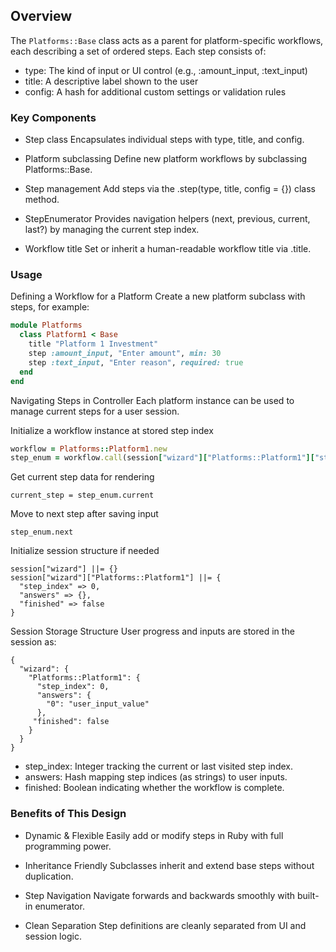 ## Overview
The `Platforms::Base` class acts as a parent for platform-specific workflows, each describing a set of ordered steps. Each step consists of:

- type: The kind of input or UI control (e.g., :amount_input, :text_input)
- title: A descriptive label shown to the user
- config: A hash for additional custom settings or validation rules

### Key Components
- Step class
Encapsulates individual steps with type, title, and config.

- Platform subclassing
Define new platform workflows by subclassing Platforms::Base.

- Step management
Add steps via the .step(type, title, config = {}) class method.

- StepEnumerator
Provides navigation helpers (next, previous, current, last?) by managing the current step index.

- Workflow title
Set or inherit a human-readable workflow title via .title.

### Usage
Defining a Workflow for a Platform
Create a new platform subclass with steps, for example:

```ruby
module Platforms
  class Platform1 < Base
    title "Platform 1 Investment"
    step :amount_input, "Enter amount", min: 30
    step :text_input, "Enter reason", required: true
  end
end
```
Navigating Steps in Controller
Each platform instance can be used to manage current steps for a user session.

Initialize a workflow instance at stored step index

```ruby
workflow = Platforms::Platform1.new
step_enum = workflow.call(session["wizard"]["Platforms::Platform1"]["step_index"])
```
Get current step data for rendering
```
current_step = step_enum.current
```
Move to next step after saving input
```
step_enum.next
```
Initialize session structure if needed
```
session["wizard"] ||= {}
session["wizard"]["Platforms::Platform1"] ||= {
  "step_index" => 0,
  "answers" => {},
  "finished" => false
}
```
Session Storage Structure
User progress and inputs are stored in the session as:
```
{
  "wizard": {
    "Platforms::Platform1": {
      "step_index": 0,
      "answers": {
        "0": "user_input_value"
      },
     "finished": false
    }
  }
}
```
- step_index: Integer tracking the current or last visited step index.
- answers: Hash mapping step indices (as strings) to user inputs.
- finished: Boolean indicating whether the workflow is complete.

### Benefits of This Design
- Dynamic & Flexible
Easily add or modify steps in Ruby with full programming power.

- Inheritance Friendly
Subclasses inherit and extend base steps without duplication.

- Step Navigation
Navigate forwards and backwards smoothly with built-in enumerator.

- Clean Separation
Step definitions are cleanly separated from UI and session logic.

